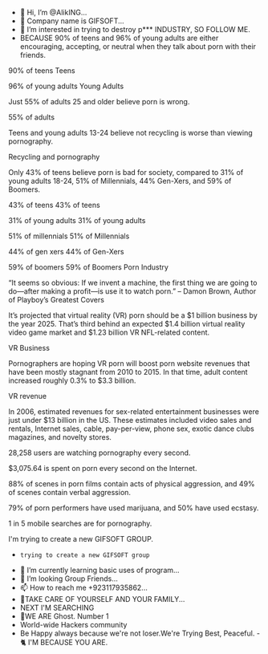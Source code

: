 - 👋 Hi, I’m @AlikING...
- 🌃 Company name is GIFSOFT...
- 👀 I’m interested in trying to destroy p*** INDUSTRY, SO FOLLOW ME.
- BECAUSE 90% of teens and 96% of young adults are either encouraging, accepting, or neutral when they talk about porn with their friends.

90% of teens
Teens

96% of young adults
Young Adults

Just 55% of adults 25 and older believe porn is wrong.

55% of adults

Teens and young adults 13-24 believe not recycling is worse than viewing pornography.

Recycling and pornography

Only 43% of teens believe porn is bad for society, compared to 31% of young adults 18-24, 51% of Millennials, 44% Gen-Xers, and 59% of Boomers.

43% of teens
43% of teens

31% of young adults
31% of young adults

51% of millennials
51% of Millennials

44% of gen xers
44% of Gen-Xers

59% of boomers
59% of Boomers 
Porn Industry
 

“It seems so obvious: If we invent a machine, the first thing we are going to do—after making a profit—is use it to watch porn.” – Damon Brown, Author of Playboy’s Greatest Covers

It’s projected that virtual reality (VR) porn should be a $1 billion business by the year 2025. That’s third behind an expected $1.4 billion virtual reality video game market and $1.23 billion VR NFL-related content.

VR Business

Pornographers are hoping VR porn will boost porn website revenues that have been mostly stagnant from 2010 to 2015. In that time, adult content increased roughly 0.3% to $3.3 billion.

VR revenue

In 2006, estimated revenues for sex-related entertainment businesses were just under $13 billion in the US. These estimates included video sales and rentals, Internet sales, cable, pay-per-view, phone sex, exotic dance clubs magazines, and novelty stores.

28,258 users are watching pornography every second.

$3,075.64 is spent on porn every second on the Internet.

88% of scenes in porn films contain acts of physical aggression, and 49% of scenes contain verbal aggression.

79% of porn performers have used marijuana, and 50% have used ecstasy.

1 in 5 mobile searches are for pornography.

I'm trying to create a new GIFSOFT GROUP. 
-     trying to create a new GIFSOFT group 
- 🌱 I’m currently learning basic uses of program...
- 💞️ I’m looking Group Friends...
- 📫 How to reach me +923117935862...
- 🤗TAKE CARE OF YOURSELF AND YOUR FAMILY...
- NEXT I'M SEARCHING
- 🥇WE ARE Ghost. Number 1
- World-wide Hackers community
- Be Happy always because we're not loser.We're Trying Best, Peaceful. 
-🐈 I'M BECAUSE YOU ARE.
<!---
AlikING-GIFSOFT/AlikING-GIFSOFT is a ✨ special ✨ repository because its `README.md` (this file) appears on your GitHub profile.
You can click the Preview link to take a look at your changes.
--->

